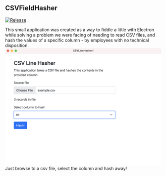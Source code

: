 ## CSVFieldHasher
[![Release](https://github.com/o4oren/CSVFieldHasher/actions/workflows/release.yml/badge.svg)](https://github.com/o4oren/CSVFieldHasher/actions/workflows/release.yml)

This small application was created as a way to fiddle a little with Electron while solving a problem we were facing
of needing to read CSV files, and hash the values of a specific column - by employees with no technical disposition.
<img src="https://raw.githubusercontent.com/o4oren/CSVFieldHasher/main/screenshot.png"/>
Just browse to a csv file, select the column and hash away!
